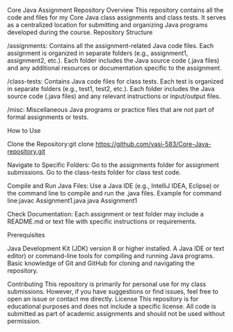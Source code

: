 Core Java Assignment Repository
Overview
This repository contains all the code and files for my Core Java class assignments and class tests. It serves as a centralized location for submitting and organizing Java programs developed during the course.
Repository Structure

/assignments: Contains all the assignment-related Java code files.
Each assignment is organized in separate folders (e.g., assignment1, assignment2, etc.).
Each folder includes the Java source code (.java files) and any additional resources or documentation specific to the assignment.


/class-tests: Contains Java code files for class tests.
Each test is organized in separate folders (e.g., test1, test2, etc.).
Each folder includes the Java source code (.java files) and any relevant instructions or input/output files.


/misc: Miscellaneous Java programs or practice files that are not part of formal assignments or tests.

How to Use

Clone the Repository:git clone https://github.com/vasi-583/Core-Java-repository.git


Navigate to Specific Folders:
Go to the assignments folder for assignment submissions.
Go to the class-tests folder for class test code.


Compile and Run Java Files:
Use a Java IDE (e.g., IntelliJ IDEA, Eclipse) or the command line to compile and run the .java files.
Example for command line:javac Assignment1.java
java Assignment1




Check Documentation:
Each assignment or test folder may include a README.md or text file with specific instructions or requirements.



Prerequisites

Java Development Kit (JDK) version 8 or higher installed.
A Java IDE or text editor) or command-line tools for compiling and running Java programs.
Basic knowledge of Git and GitHub for cloning and navigating the repository.

Contributing
This repository is primarily for personal use for my class submissions. However, if you have suggestions or find issues, feel free to open an issue or contact me directly.
License
This repository is for educational purposes and does not include a specific license. All code is submitted as part of academic assignments and should not be used without permission.
